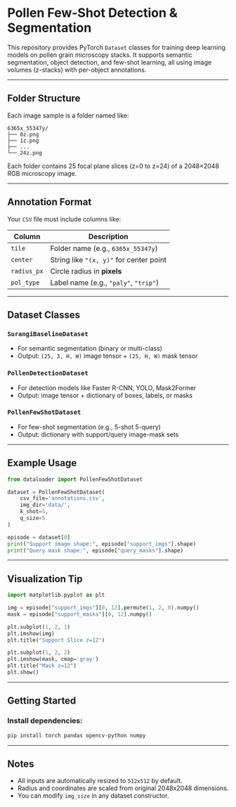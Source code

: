 # Pollen Few-Shot Detection & Segmentation

This repository provides PyTorch `Dataset` classes for training deep learning models on pollen grain microscopy stacks. It supports semantic segmentation, object detection, and few-shot learning, all using image volumes (z-stacks) with per-object annotations.

---

## Folder Structure

Each image sample is a folder named like:  
```
6365x_55347y/
├── 0z.png
├── 1z.png
├── ...
└── 24z.png
```

Each folder contains 25 focal plane slices (z=0 to z=24) of a 2048×2048 RGB microscopy image.

---

## Annotation Format

Your `CSV` file must include columns like:

| Column       | Description                             |
|--------------|-----------------------------------------|
| `tile`       | Folder name (e.g., `6365x_55347y`)      |
| `center`     | String like `"(x, y)"` for center point |
| `radius_px`  | Circle radius in **pixels**             |
| `pol_type`   | Label name (e.g., `"paly"`, `"trip"`)   |

---

## Dataset Classes

### `SurangiBaselineDataset`
- For semantic segmentation (binary or multi-class)
- Output: `(25, 3, H, W)` image tensor + `(25, H, W)` mask tensor

### `PollenDetectionDataset`
- For detection models like Faster R-CNN, YOLO, Mask2Former
- Output: image tensor + dictionary of boxes, labels, or masks

### `PollenFewShotDataset`
- For few-shot segmentation (e.g., 5-shot 5-query)
- Output: dictionary with support/query image-mask sets

---

## Example Usage

```python
from dataloader import PollenFewShotDataset

dataset = PollenFewShotDataset(
    csv_file='annotations.csv',
    img_dir='data/',
    k_shot=5,
    q_size=5
)

episode = dataset[0]
print("Support image shape:", episode["support_imgs"].shape)
print("Query mask shape:", episode["query_masks"].shape)
```

---

## Visualization Tip

```python
import matplotlib.pyplot as plt

img = episode["support_imgs"][0, 12].permute(1, 2, 0).numpy()
mask = episode["support_masks"][0, 12].numpy()

plt.subplot(1, 2, 1)
plt.imshow(img)
plt.title("Support Slice z=12")

plt.subplot(1, 2, 2)
plt.imshow(mask, cmap='gray')
plt.title("Mask z=12")
plt.show()
```

---

## Getting Started

### Install dependencies:
```bash
pip install torch pandas opencv-python numpy
```

---

## Notes

- All inputs are automatically resized to `512x512` by default.
- Radius and coordinates are scaled from original 2048x2048 dimensions.
- You can modify `img_size` in any dataset constructor.